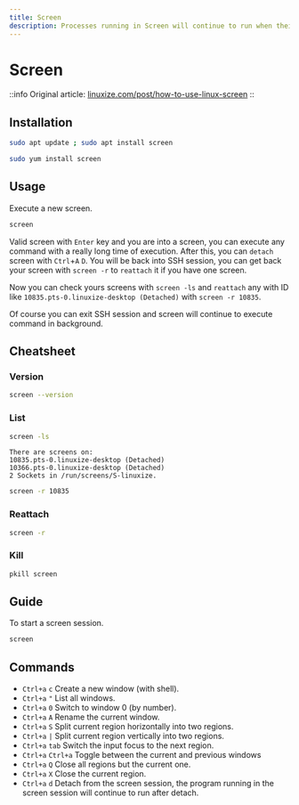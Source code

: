 ```yaml
---
title: Screen
description: Processes running in Screen will continue to run when their window is not visible even if you get disconnected
---
```


# Screen

::info
Original article: [linuxize.com/post/how-to-use-linux-screen](https://linuxize.com/post/how-to-use-linux-screen)
::

## Installation

```bash [Ubuntu/Debian]
sudo apt update ; sudo apt install screen
```

```bash [CentOS/Fedora]
sudo yum install screen
```

## Usage

Execute a new screen.

```bash
screen
```

Valid screen with `Enter` key and you are into a screen, you can execute any command with a really long time of execution. After this, you can `detach` screen with `Ctrl`+`A` `D`. You will be back into SSH session, you can get back your screen with `screen -r` to `reattach` it if you have one screen.

Now you can check yours screens with `screen -ls` and `reattach` any with ID like `10835.pts-0.linuxize-desktop (Detached)` with `screen -r 10835`.

Of course you can exit SSH session and screen will continue to execute command in background.

## Cheatsheet

### Version

```bash
screen --version
```

### List

```bash
screen -ls
```

```output
There are screens on:
10835.pts-0.linuxize-desktop (Detached)
10366.pts-0.linuxize-desktop (Detached)
2 Sockets in /run/screens/S-linuxize.
```

```bash
screen -r 10835
```

### Reattach

```bash
screen -r
```

### Kill

```bash
pkill screen
```

## Guide

To start a screen session.

```bash
screen
```

## Commands

* `Ctrl+a` `c` Create a new window (with shell).
* `Ctrl+a` `"` List all windows.
* `Ctrl+a` `0` Switch to window 0 (by number).
* `Ctrl+a` `A` Rename the current window.
* `Ctrl+a` `S` Split current region horizontally into two regions.
* `Ctrl+a` `|` Split current region vertically into two regions.
* `Ctrl+a` `tab` Switch the input focus to the next region.
* `Ctrl+a` `Ctrl+a` Toggle between the current and previous windows
* `Ctrl+a` `Q` Close all regions but the current one.
* `Ctrl+a` `X` Close the current region.
* `Ctrl+a` `d` Detach from the screen session, the program running in the screen session will continue to run after detach.
